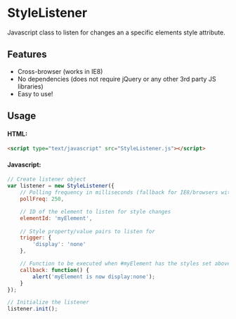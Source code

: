 # StyleListener
Javascript class to listen for changes an a specific elements style attribute.

## Features
* Cross-browser (works in IE8)
* No dependencies (does not require jQuery or any other 3rd party JS libraries)
* Easy to use!

## Usage
#### HTML:
```html
<script type="text/javascript" src="StyleListener.js"></script>
```

#### Javascript:
```javascript
// Create listener object
var listener = new StyleListener({
	// Polling frequency in milliseconds (fallback for IE8/browsers without addEventListener support)
	pollFreq: 250,

	// ID of the element to listen for style changes
	elementId: 'myElement',
	
	// Style property/value pairs to listen for
	trigger: {
		'display': 'none'
	},

	// Function to be executed when #myElement has the styles set above
	callback: function() {
		alert('myElement is now display:none');
	}
});

// Initialize the listener
listener.init();
```
